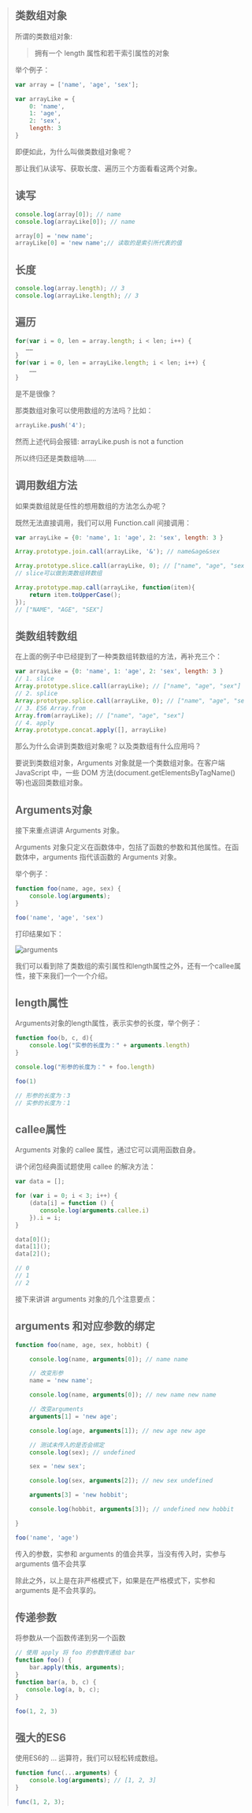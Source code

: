 > ## 类数组对象
> 所谓的类数组对象:
> 
> > 拥有一个 length 属性和若干索引属性的对象
> 
> 举个例子：
> 
> ```js
> var array = ['name', 'age', 'sex'];
> 
> var arrayLike = {
>     0: 'name',
>     1: 'age',
>     2: 'sex',
>     length: 3
> }
> ```
> 
> 即便如此，为什么叫做类数组对象呢？
> 
> 那让我们从读写、获取长度、遍历三个方面看看这两个对象。
> 
> ## 读写
> ```js
> console.log(array[0]); // name
> console.log(arrayLike[0]); // name
> 
> array[0] = 'new name'; 
> arrayLike[0] = 'new name';// 读取的是索引所代表的值
> ```
> 
> ## 长度
> ```js
> console.log(array.length); // 3
> console.log(arrayLike.length); // 3
> ```
> 
> ## 遍历
> ```js
> for(var i = 0, len = array.length; i < len; i++) {
>    ……
> }
> for(var i = 0, len = arrayLike.length; i < len; i++) {
>     ……
> }
> ```
> 
> 是不是很像？
> 
> 那类数组对象可以使用数组的方法吗？比如：
> 
> ```js
> arrayLike.push('4');
> ```
> 
> 然而上述代码会报错: arrayLike.push is not a function
> 
> 所以终归还是类数组呐……
> 
> ## 调用数组方法
> 如果类数组就是任性的想用数组的方法怎么办呢？
> 
> 既然无法直接调用，我们可以用 Function.call 间接调用：
> 
> ```js
> var arrayLike = {0: 'name', 1: 'age', 2: 'sex', length: 3 }
> 
> Array.prototype.join.call(arrayLike, '&'); // name&age&sex
> 
> Array.prototype.slice.call(arrayLike, 0); // ["name", "age", "sex"] 
> // slice可以做到类数组转数组
> 
> Array.prototype.map.call(arrayLike, function(item){
>     return item.toUpperCase();
> }); 
> // ["NAME", "AGE", "SEX"]
> ```
> 
> ## 类数组转数组
> 在上面的例子中已经提到了一种类数组转数组的方法，再补充三个：
> 
> ```js
> var arrayLike = {0: 'name', 1: 'age', 2: 'sex', length: 3 }
> // 1. slice
> Array.prototype.slice.call(arrayLike); // ["name", "age", "sex"] 
> // 2. splice
> Array.prototype.splice.call(arrayLike, 0); // ["name", "age", "sex"] 
> // 3. ES6 Array.from
> Array.from(arrayLike); // ["name", "age", "sex"] 
> // 4. apply
> Array.prototype.concat.apply([], arrayLike)
> ```
> 
> 那么为什么会讲到类数组对象呢？以及类数组有什么应用吗？
> 
> 要说到类数组对象，Arguments 对象就是一个类数组对象。在客户端 JavaScript 中，一些 DOM 方法(document.getElementsByTagName()等)也返回类数组对象。
> 
> ## Arguments对象
> 接下来重点讲讲 Arguments 对象。
> 
> Arguments 对象只定义在函数体中，包括了函数的参数和其他属性。在函数体中，arguments 指代该函数的 Arguments 对象。
> 
> 举个例子：
> 
> ```js
> function foo(name, age, sex) {
>     console.log(arguments);
> }
> 
> foo('name', 'age', 'sex')
> ```
> 
> 打印结果如下：
> 
> ![arguments](https://github.com/mqyqingfeng/Blog/raw/master/Images/arguments.png)
> 
> 我们可以看到除了类数组的索引属性和length属性之外，还有一个callee属性，接下来我们一个一个介绍。
> 
> ## length属性
> Arguments对象的length属性，表示实参的长度，举个例子：
> 
> ```js
> function foo(b, c, d){
>     console.log("实参的长度为：" + arguments.length)
> }
> 
> console.log("形参的长度为：" + foo.length)
> 
> foo(1)
> 
> // 形参的长度为：3
> // 实参的长度为：1
> ```
> 
> ## callee属性
> Arguments 对象的 callee 属性，通过它可以调用函数自身。
> 
> 讲个闭包经典面试题使用 callee 的解决方法：
> 
> ```js
> var data = [];
> 
> for (var i = 0; i < 3; i++) {
>     (data[i] = function () {
>        console.log(arguments.callee.i) 
>     }).i = i;
> }
> 
> data[0]();
> data[1]();
> data[2]();
> 
> // 0
> // 1
> // 2
> ```
> 
> 接下来讲讲 arguments 对象的几个注意要点：
> 
> ## arguments 和对应参数的绑定
> ```js
> function foo(name, age, sex, hobbit) {
> 
>     console.log(name, arguments[0]); // name name
> 
>     // 改变形参
>     name = 'new name';
> 
>     console.log(name, arguments[0]); // new name new name
> 
>     // 改变arguments
>     arguments[1] = 'new age';
> 
>     console.log(age, arguments[1]); // new age new age
> 
>     // 测试未传入的是否会绑定
>     console.log(sex); // undefined
> 
>     sex = 'new sex';
> 
>     console.log(sex, arguments[2]); // new sex undefined
> 
>     arguments[3] = 'new hobbit';
> 
>     console.log(hobbit, arguments[3]); // undefined new hobbit
> 
> }
> 
> foo('name', 'age')
> ```
> 
> 传入的参数，实参和 arguments 的值会共享，当没有传入时，实参与 arguments 值不会共享
> 
> 除此之外，以上是在非严格模式下，如果是在严格模式下，实参和 arguments 是不会共享的。
> 
> ## 传递参数
> 将参数从一个函数传递到另一个函数
> 
> ```js
> // 使用 apply 将 foo 的参数传递给 bar
> function foo() {
>     bar.apply(this, arguments);
> }
> function bar(a, b, c) {
>    console.log(a, b, c);
> }
> 
> foo(1, 2, 3)
> ```
> 
> ## 强大的ES6
> 使用ES6的 ... 运算符，我们可以轻松转成数组。
> 
> ```js
> function func(...arguments) {
>     console.log(arguments); // [1, 2, 3]
> }
> 
> func(1, 2, 3);
> ```
